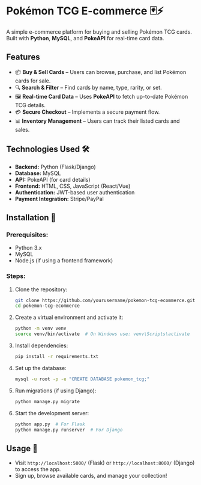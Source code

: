 # Pokémon TCG E-commerce 🃏⚡

A simple e-commerce platform for buying and selling Pokémon TCG cards. Built with **Python**, **MySQL**, and **PokeAPI** for real-time card data.

## Features 
- 📦 **Buy & Sell Cards** – Users can browse, purchase, and list Pokémon cards for sale.
- 🔍 **Search & Filter** – Find cards by name, type, rarity, or set.
- 🖼 **Real-time Card Data** – Uses **PokeAPI** to fetch up-to-date Pokémon TCG details.
- 💳 **Secure Checkout** – Implements a secure payment flow.
- 📊 **Inventory Management** – Users can track their listed cards and sales.

## Technologies Used 🛠️
- **Backend:** Python (Flask/Django)
- **Database:** MySQL
- **API:** PokeAPI (for card details)
- **Frontend:** HTML, CSS, JavaScript (React/Vue)
- **Authentication:** JWT-based user authentication
- **Payment Integration:** Stripe/PayPal

## Installation 🚀
### Prerequisites:
- Python 3.x
- MySQL
- Node.js (if using a frontend framework)

### Steps:
1. Clone the repository:
   ```sh
   git clone https://github.com/yourusername/pokemon-tcg-ecommerce.git
   cd pokemon-tcg-ecommerce
   ```
2. Create a virtual environment and activate it:
   ```sh
   python -m venv venv
   source venv/bin/activate  # On Windows use: venv\Scripts\activate
   ```
3. Install dependencies:
   ```sh
   pip install -r requirements.txt
   ```
4. Set up the database:
   ```sh
   mysql -u root -p -e "CREATE DATABASE pokemon_tcg;"
   ```
5. Run migrations (if using Django):
   ```sh
   python manage.py migrate
   ```
6. Start the development server:
   ```sh
   python app.py  # For Flask
   python manage.py runserver  # For Django
   ```

## Usage 🏪
- Visit `http://localhost:5000/` (Flask) or `http://localhost:8000/` (Django) to access the app.
- Sign up, browse available cards, and manage your collection!
